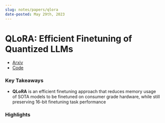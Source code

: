 ```yaml
---
slug: notes/papers/qlora
date-posted: May 29th, 2023
---
```


# QLoRA: Efficient Finetuning of Quantized LLMs

- [Arxiv](https://arxiv.org/abs/2305.14314)
- [Code](https://github.com/artidoro/qlora)

### Key Takeaways
- __QLoRA__ is an efficient finetuning approach that reduces memory usage of SOTA models to be finetuned on consumer grade hardware, while still preserving 16-bit finetuning task performance

### Highlights
